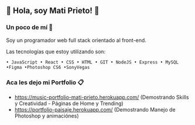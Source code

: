 ## 👋 Hola, soy Mati Prieto! 👋

### Un poco de mí 🚀
Soy un programador web full stack orientado al front-end. 

Las tecnologías que estoy utilizando son:
```
• JavaScript • React • CSS • HTML • GIT • NodeJS • Express • MySQL •Figma •Photoshop CS6 •SonyVegas
```
### Aca les dejo mi Portfolio 📋

* https://music-portfolio-mati-prieto.herokuapp.com/    (Demostrando Skills y Creatividad - Páginas de Home y Trending)
* https://portfolio-paisaje.herokuapp.com/              (Demostrando Manejo de Photoshop y animaciónes)


